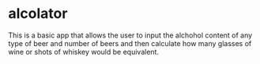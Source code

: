 # alcolator

This is a basic app that allows the user to input the alchohol content of any type of beer and number of beers and then calculate how many glasses of wine or shots of whiskey would be equivalent.
